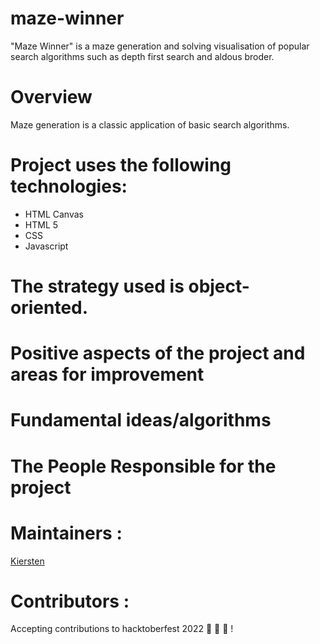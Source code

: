 # maze-winner
"Maze Winner" is a maze generation and solving visualisation of popular search algorithms such as depth first search and aldous broder.

# Overview

Maze generation is a classic application of basic search algorithms. 

# Project uses the following technologies:

- HTML Canvas
- HTML 5
- CSS
- Javascript

# The strategy used is object-oriented.



# Positive aspects of the project and areas for improvement

# Fundamental ideas/algorithms




# The People Responsible  for the project

# Maintainers : 

[Kiersten](https://github.com/colliecoder)

# Contributors :

Accepting contributions to hacktoberfest 2022 :jack_o_lantern: :ghost: :jack_o_lantern: !

